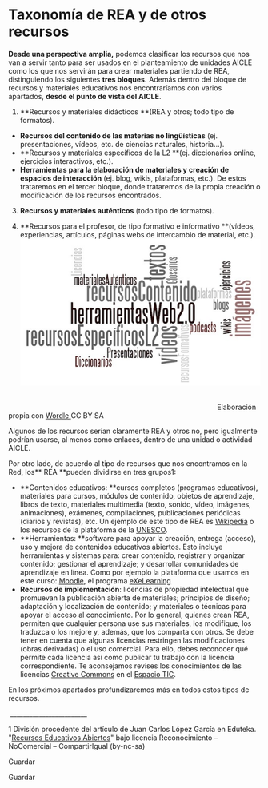 # Taxonomía de REA y de otros recursos

**Desde una perspectiva amplia,** podemos clasificar los recursos que nos van a servir tanto para ser usados en el planteamiento de unidades AICLE como los que nos servirán para crear materiales partiendo de REA, distinguiendo los siguientes **tres bloques.** Además dentro del bloque de recursos y materiales educativos nos encontraríamos con varios apartados, **desde el punto de vista del AICLE**. 

1.  **Recursos y materiales didácticos **(REA y otros; todo tipo de formatos).

*   **Recursos del contenido de las materias no lingüísticas** (ej. presentaciones, vídeos, etc. de ciencias naturales, historia...).
*   **Recursos y materiales específicos de la L2 **(ej. diccionarios online, ejercicios interactivos, etc.).
*   **Herramientas para la elaboración de materiales y creación de espacios de interacción** (ej. blog, wikis, plataformas, etc.). De estos trataremos en el tercer bloque, donde trataremos de la propia creación o modificación de los recursos encontrados.

3.  **Recursos y materiales auténticos** (todo tipo de formatos).

4.  **Recursos para el profesor, de tipo formativo e informativo **(vídeos, experiencias, artículos, páginas webs de intercambio de material, etc.).![REA AICLE bloque 2 taxonomia](img/recursos_especificos_bloque_2_p_11.jpg "Recursos: taxonomia")


                                                                                                                                                                                                                                          Elaboración propia con [Wordle ](http://www.wordle.net/)CC BY SA

Algunos de los recursos serían claramente REA y otros no, pero igualmente podrían usarse, al menos como enlaces, dentro de una unidad o actividad AICLE.

Por otro lado, de acuerdo al tipo de recursos que nos encontramos en la Red, los** REA **pueden dividirse en tres grupos1:

*   **Contenidos educativos: **cursos completos (programas educativos), materiales para cursos, módulos de contenido, objetos de aprendizaje, libros de texto, materiales multimedia (texto, sonido, vídeo, imágenes, animaciones), exámenes, compilaciones, publicaciones periódicas (diarios y revistas), etc. Un ejemplo de este tipo de REA es [Wikipedia](http://www.wikipedia.org/) o los recursos de la plataforma de la [UNESCO](http://www.oerplatform.org/). 
*   **Herramientas: **software para apoyar la creación, entrega (acceso), uso y mejora de contenidos educativos abiertos. Esto incluye herramientas y sistemas para: crear contenido, registrar y organizar contenido; gestionar el aprendizaje; y desarrollar comunidades de aprendizaje en línea. Como por ejemplo la plataforma que usamos en este curso: [Moodle](https://moodle.org/), el programa [eXeLearning](http://exelearning.net/)
*   **Recursos de implementación**: licencias de propiedad intelectual que promuevan la publicación abierta de materiales; principios de diseño; adaptación y localización de contenido; y materiales o técnicas para apoyar el acceso al conocimiento. Por lo general, quienes crean REA, permiten que cualquier persona use sus materiales, los modifique, los traduzca o los mejore y, además, que los comparta con otros. Se debe tener en cuenta que algunas licencias restringen las modificaciones (obras derivadas) o el uso comercial. Para ello, debes reconocer qué permite cada licencia así como publicar tu trabajo con la licencia correspondiente. Te aconsejamos revises los conocimientos de las licencias [Creative Commons](http://creativecommons.org/) en el [Espacio TIC](http://formacion.educalab.es/mod/lesson/view.php?id=14768).

En los próximos apartados profundizaremos más en todos estos tipos de recursos.

 ________________________

1 División procedente del artículo de Juan Carlos López García en Eduteka. "[Recursos Educativos Abiertos](http://eduteka.icesi.edu.co/articulos/OER)" bajo licencia Reconocimiento – NoComercial – CompartirIgual (by-nc-sa)

Guardar

Guardar